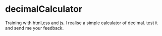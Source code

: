 # decimalCalculator
Training with html,css and js. I realise a simple calculator of decimal.
test it and send me your feedback.